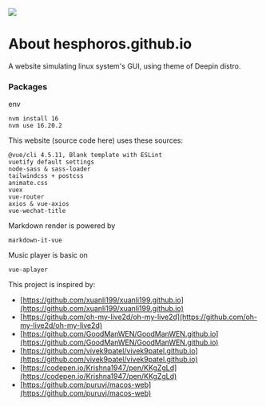 ![](https://raw.githubusercontent.com/GoodManWEN/GoodManWEN.github.io/main/misc/figure.png)

# About hesphoros.github.io

A website simulating linux system's GUI, using theme of Deepin distro.


### Packages

env
```
nvm install 16
nvm use 16.20.2
```

This website (source code here) uses these sources:
```
@vue/cli 4.5.11, Blank template with ESLint
vuetify default settings
node-sass & sass-loader
tailwindcss + postcss
animate.css
vuex
vue-router
axios & vue-axios
vue-wechat-title
```
Markdown render is powered by 
```
markdown-it-vue
```
Music player is basic on
```
vue-aplayer
```
This project is inspired by:
- [https://github.com/xuanli199/xuanli199.github.io](https://github.com/xuanli199/xuanli199.github.io)
- [https://github.com/oh-my-live2d/oh-my-live2d](https://github.com/oh-my-live2d/oh-my-live2d)
- [https://github.com/GoodManWEN/GoodManWEN.github.io](https://github.com/GoodManWEN/GoodManWEN.github.io)
- [https://github.com/vivek9patel/vivek9patel.github.io](https://github.com/vivek9patel/vivek9patel.github.io)
- [https://codepen.io/Krishna1947/pen/KKgZgLd](https://codepen.io/Krishna1947/pen/KKgZgLd)
- [https://github.com/puruvj/macos-web](https://github.com/puruvj/macos-web)

